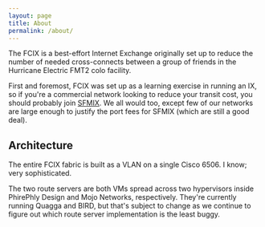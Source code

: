 ```yaml
---
layout: page
title: About
permalink: /about/
---
```


The FCIX is a best-effort Internet Exchange originally set up to reduce the number of needed cross-connects between a group of friends in the Hurricane Electric FMT2 colo facility.

First and foremost, FCIX was set up as a learning exercise in running an IX, so if you're a commercial network looking to reduce your transit cost, you should probably join [SFMIX](https://sfmix.org/). We all would too, except few of our networks are large enough to justify the port fees for SFMIX (which are still a good deal). 

## Architecture

The entire FCIX fabric is built as a VLAN on a single Cisco 6506. I know; very sophisticated.

The two route servers are both VMs spread across two hypervisors inside PhirePhly Design and Mojo Networks, respectively. They're currently running Quagga and BIRD, but that's subject to change as we continue to figure out which route server implementation is the least buggy.
